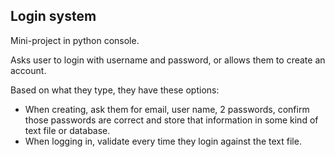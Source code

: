 ## Login system

Mini-project in python console.

Asks user to login with username and password, or allows them to create an account.

Based on what they type, they have these options:
* When creating, ask them for email, user name, 2 passwords, confirm those passwords are correct and store that information in some kind of text file or database. 
* When logging in, validate every time they login against the text file.
